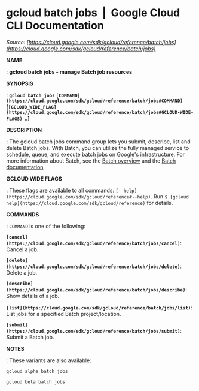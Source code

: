 # gcloud batch jobs  |  Google Cloud CLI Documentation

*Source: [https://cloud.google.com/sdk/gcloud/reference/batch/jobs](https://cloud.google.com/sdk/gcloud/reference/batch/jobs)*

**NAME**

: **gcloud batch jobs - manage Batch job resources**

**SYNOPSIS**

: **`gcloud batch jobs` `[COMMAND](https://cloud.google.com/sdk/gcloud/reference/batch/jobs#COMMAND)` [`[GCLOUD_WIDE_FLAG](https://cloud.google.com/sdk/gcloud/reference/batch/jobs#GCLOUD-WIDE-FLAGS) …`]**

**DESCRIPTION**

: The gcloud batch jobs command group lets you submit, describe, list and delete
Batch jobs.
With Batch, you can utilize the fully managed service to schedule, queue, and
execute batch jobs on Google's infrastructure.
For more information about Batch, see the [Batch overview](https://cloud.google.com/batch) and the [Batch documentation](https://cloud.google.com/batch/docs/).

**GCLOUD WIDE FLAGS**

: These flags are available to all commands: `[--help](https://cloud.google.com/sdk/gcloud/reference#--help)`.
Run `$ [gcloud help](https://cloud.google.com/sdk/gcloud/reference)` for details.

**COMMANDS**

: ``COMMAND`` is one of the following:

**`[cancel](https://cloud.google.com/sdk/gcloud/reference/batch/jobs/cancel)`**:
Cancel a job.

**`[delete](https://cloud.google.com/sdk/gcloud/reference/batch/jobs/delete)`**:
Delete a job.

**`[describe](https://cloud.google.com/sdk/gcloud/reference/batch/jobs/describe)`**:
Show details of a job.

**`[list](https://cloud.google.com/sdk/gcloud/reference/batch/jobs/list)`**:
List jobs for a specified Batch project/location.

**`[submit](https://cloud.google.com/sdk/gcloud/reference/batch/jobs/submit)`**:
Submit a Batch job.

**NOTES**

: These variants are also available:

```
gcloud alpha batch jobs
```

```
gcloud beta batch jobs
```